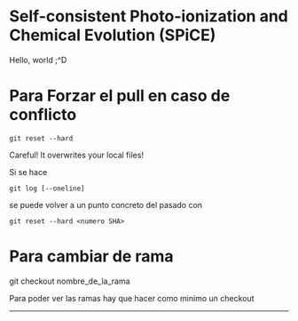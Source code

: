 # Self-consistent Photo-ionization and Chemical Evolution (SPiCE)

Hello, world ;^D

# Para Forzar el pull en caso de conflicto

`git reset --hard`

Careful! It overwrites your local files!

Si se hace

`git log [--oneline]`

se puede volver a un punto concreto del pasado con

`git reset --hard <numero SHA>`

# Para cambiar de rama 

git checkout nombre_de_la_rama

Para poder ver las ramas hay que hacer como minimo un checkout

---

